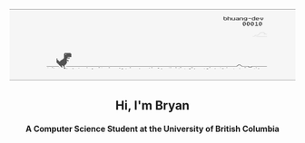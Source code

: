 <p align="center">
  <img src="https://github.com/bhuang-dev/bhuang-dev/blob/main/Banner%20GIF%20V4.gif" width="750" title="preview">
</p>

<h2 align="center">Hi, I'm Bryan</h2>
<h4 align="center">A Computer Science Student at the University of British Columbia</h4>
